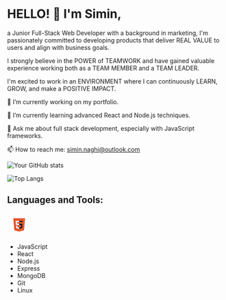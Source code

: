 # HELLO! 👋 I'm Simin,

a Junior Full-Stack Web Developer with a background in marketing, I'm passionately committed to developing products that deliver REAL VALUE to users and align with business goals.

I strongly believe in the POWER of TEAMWORK and have gained valuable experience working both as a TEAM MEMBER and a TEAM LEADER.

I'm excited to work in an ENVIRONMENT where I can continuously LEARN, GROW, and make a POSITIVE IMPACT. 


🔭 I’m currently working on my portfolio.

🌱 I’m currently learning advanced React and Node.js techniques.

💬 Ask me about full stack development, especially with JavaScript frameworks.

📫 How to reach me: simin.naghi@outlook.com

![Your GitHub stats](https://github-readme-stats.vercel.app/api?username=SiminNaghi&show_icons=true)

![Top Langs](https://github-readme-stats.vercel.app/api/top-langs/?username=[SiminNaghi]&layout=compact)



## Languages and Tools:
<svg width="56" height="56" viewBox="0 0 56 56" fill="none" xmlns="http://www.w3.org/2000/svg">
<path d="M16.7776 40.455L14.2821 12.4445H41.718L39.2224 40.4399L27.9773 43.5556" fill="#E44D26"/>
<path d="M27.9999 41.1737V14.7436H39.2147L37.0746 38.6403" fill="#F16529"/>
<path d="M19.379 18.1692H28V21.6025H23.145L23.4626 25.1189H28V28.5446H20.3167L19.379 18.1692ZM20.468 30.2688H23.9164L24.1584 33.0139L28 34.0424V37.6269L20.952 35.6607" fill="#EBEBEB"/>
<path d="M36.5906 18.1692H27.9847V21.6025H36.273L36.5906 18.1692ZM35.9629 25.1189H27.9847V28.5522H32.2196L31.8188 33.0139L27.9847 34.0424V37.6117L35.0176 35.6607" fill="#1E2235"/>
</svg>

- JavaScript
- React
- Node.js
- Express
- MongoDB
- Git
- Linux
  
